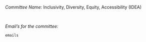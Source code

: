*Committee Name:* Inclusivity, Diversity, Equity, Accessibility (IDEA)

 

*Email’s for the committee:*

~~~~~~~~~~~~~~~~~~~~~~~~~~~~~~~~~~~~~~~~~~~~~~~~~~~~~~~~~~~~~~~~~~~~~~~~~~~~~~~~
emails
~~~~~~~~~~~~~~~~~~~~~~~~~~~~~~~~~~~~~~~~~~~~~~~~~~~~~~~~~~~~~~~~~~~~~~~~~~~~~~~~
